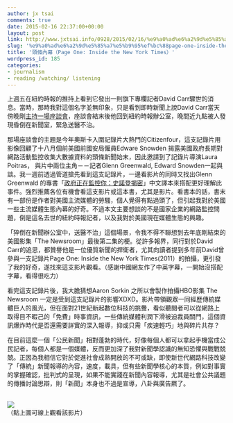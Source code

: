 ```yaml
---
author: jx tsai
comments: true
date: 2015-02-16 22:37:00+00:00
layout: post
link: http://www.jxtsai.info/0928/2015/02/16/%e9%a0%ad%e6%a2%9d%e5%85%a7%e5%b9%95%ef%bc%88page-one-inside-the-new-york-times%ef%bc%89/
slug: '%e9%a0%ad%e6%a2%9d%e5%85%a7%e5%b9%95%ef%bc%88page-one-inside-the-new-york-times%ef%bc%89'
title: '頭條內幕（Page One: Inside the New York Times）'
wordpress_id: 185
categories:
- journalism
- reading /watching/ listening
---
```


上週五在紐約時報的推持上看到它發出一則旗下專欄記者David Carr驟世的消息。當時，那時我對這個名字並無印象，只是看到即時新聞上說David Carr當天傍晚剛[主持一場座談會](http://www.timestalks.com/laura-poitras-glenn-greenwald-edward-snowden.html)，座談會結末後他回到紐約時報辦公室，晚間近九點被人發現昏倒在新聞室，緊急送醫不治。  
  
那場座談會的主題是今年奧斯卡入圍記錄片大熱門的Citizenfour，這支記錄片用影像回顧了十八月個前美國前國安局僱員Edware Snowden 揭露美國政府長期對網路活動監控收集大數據資料的頭條新聞始末，因此邀請到了記錄片導演Laura Poitras， 與片中兩位主角－－記者Glenn Greenwald, Edward Snowden一起與談。我一週前透過管道搶先看到這支記錄片，一邊看影片的同時又找出Glenn Greenwald 的專書「[政府正在監控你：史諾登揭密](http://www.books.com.tw/products/0010635027)」中文譯本來搭配更好理解此事件。強烈推薦各位有機會看這支影片或這本書，尤其是影片。看書本的話，書末有一部份是作者對美國主流媒體的勞騷，個人覺得有點過頭了，但引起我對於美國一些主流媒體生態內幕的好奇。不過本文主要想談的不是國家企業的網路監控問題，倒是這名去世的紐約時報記者，以及我對於美國現在媒體生態的興趣。  
  
「猝倒在新聞辦公室中，送醫不治」這個場景，令我不得不聯想到去年底剛結束的美國影集「The Newsroom」最後第二集的梗。從許多報界，同行對於David Carr的追思，都贊譽他是一位優質新聞的捍衛者，尤其向讀者提到多年前David曾參與一支記錄片Page One: Inside the New York Times(2011）的拍攝，更引發了我的好奇，遂找來這支影片觀看。（感謝中國網友作了中英字幕，一開始沒搭配字幕，看得很吃力）  
  
看完這支記錄片後，我大膽猜想Aaron Sorkin 之所以會製作拍攝HBO影集 The Newsroom 一定是受到這支記錄片的影響XDXD。影片帶領觀眾一同經歷傳統媒體巨人的風光，但在面對21世紀新起數位科技的挑釁，看似聽閱者可以從網路上取得目不暇己的「免費」時事資訊，一些傳統媒體利潤下滑被迫裁員關門，這個資訊爆炸時代是否還需要詳實的深入報導，抑或只需「疾速輕巧」地與碎片共存？  
  
在目前這麼一個「公民新聞」相對蓬勃的時代，好像每個人都可以拿起手機當成公民記者，每個人都是一個媒體，反而更加深了我對新聞學認識的無知恐懼與戰戰兢兢。正因為我相信它對於促進社會成熟開放的不可或缺，即使新世代網路科技改變了「傳統」新聞報導的內容，速度，載具，但有些新聞學核心的本質，例如對事實的掌握確認，批判式的呈現，如果不能實踐在新聞內容報導，尤其是社會公共議題的傳播討論思辯，則「新聞」本身也不過是宣導，八卦與廣告羆了。  
  
[  
![](http://www.arikhanson.com/wp-content/uploads/2012/01/PageOne.jpg)  
](http://www.56.com/u87/v_Njk3NjEwMjA.html)（點上圖可線上觀看該影片）
